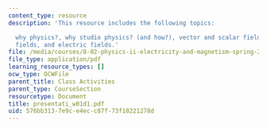 ```yaml
---
content_type: resource
description: 'This resource includes the following topics:

  why physics?, why studio physics? (and how?), vector and scalar fields, gravitational
  fields, and electric fields.'
file: /media/courses/8-02-physics-ii-electricity-and-magnetism-spring-2007/576bb3137e9ce4ecc87f73f18221278d_presentati_w01d1.pdf
file_type: application/pdf
learning_resource_types: []
ocw_type: OCWFile
parent_title: Class Activities
parent_type: CourseSection
resourcetype: Document
title: presentati_w01d1.pdf
uid: 576bb313-7e9c-e4ec-c87f-73f18221278d
---
```

